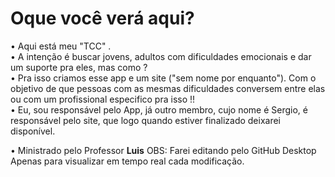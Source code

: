 <h1>Oque você verá aqui?</h1>

• Aqui está meu "TCC" . </br>
• A intenção é buscar jovens, adultos com dificuldades emocionais e dar um suporte pra eles, mas como ? </br>
• Pra isso criamos esse app e um site ("sem nome por enquanto"). Com o objetivo de que pessoas com as mesmas dificuldades conversem entre elas ou com um profissional especifico pra isso !!</br>
• Eu, sou responsável pelo App, já outro membro, cujo nome é Sergio, é responsável pelo site, que logo quando estiver finalizado deixarei disponível. 

• Ministrado pelo Professor **Luis**
<span>
OBS: Farei editando pelo GitHub Desktop Apenas para visualizar em tempo real cada modificação.
  </span>

  
